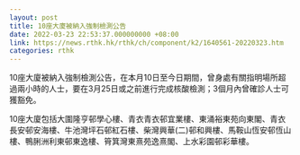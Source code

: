 ```yaml
---
layout: post
title: 10座大廈被納入強制檢測公告
date: 2022-03-23 22:53:37.000000000 +08:00
link: https://news.rthk.hk/rthk/ch/component/k2/1640561-20220323.htm
categories: rthk
---
```


10座大廈被納入強制檢測公告，在本月10日至今日期間，曾身處有關指明場所超過兩小時的人士，要在3月25日或之前進行完成核酸檢測；3個月內曾確診人士可獲豁免。

10座大廈包括大圍隆亨邨學心樓、青衣青衣邨宜業樓、東涌裕東苑向東閣、青衣長安邨安海樓、牛池灣坪石邨紅石樓、柴灣興華(二)邨和興樓、馬鞍山恆安邨恆山樓、鴨脷洲利東邨東逸樓、筲箕灣東熹苑逸熹閣、上水彩園邨彩華樓。
